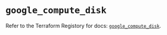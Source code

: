 # `google_compute_disk`

Refer to the Terraform Registory for docs: [`google_compute_disk`](https://registry.terraform.io/providers/hashicorp/google-beta/4.67.0/docs/resources/google_compute_disk).
